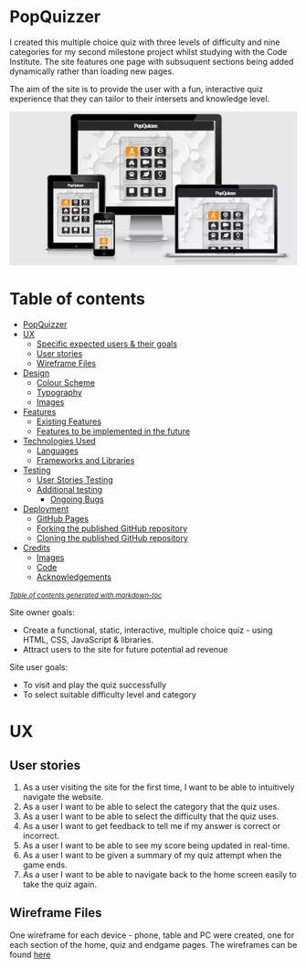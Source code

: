 # PopQuizzer

I created this multiple choice quiz with three levels of difficulty and nine categories for my second milestone project whilst studying with the Code Institute. The site features one page with subsuquent sections being added dynamically rather than loading new pages.

The aim of the site is to provide the user with a fun, interactive quiz experience that they can tailor to their intersets and knowledge level.

![Am I Responsive images showing the website on different devices](assets/images/mockups.webp)

# Table of contents

- [PopQuizzer](#popquizzer)
- [UX](#ux)
  * [Specific expected users & their goals](#specific-expected-users---their-goals)
  * [User stories](#user-stories)
  * [Wireframe Files](#wireframe-files)
- [Design](#design)
  * [Colour Scheme](#colour-scheme)
  * [Typography](#typography)
  * [Images](#images)
- [Features](#features)
  * [Existing Features](#existing-features)
  * [Features to be implemented in the future](#features-to-be-implemented-in-the-future)
- [Technologies Used](#technologies-used)
  * [Languages](#languages)
  * [Frameworks and Libraries](#frameworks-and-libraries)
- [Testing](#testing)
  * [User Stories Testing](#user-stories-testing)
  * [Additional testing](#additional-testing)
    + [Ongoing Bugs](#ongoing-bugs)
- [Deployment](#deployment)
  * [GitHub Pages](#github-pages)
  * [Forking the published GitHub repository](#forking-the-published-github-repository)
  * [Cloning the published GitHub repository](#cloning-the-published-github-repository)
- [Credits](#credits)
  * [Images](#images-1)
  * [Code](#code)
  * [Acknowledgements](#acknowledgements)

<small><i><a href='http://ecotrust-canada.github.io/markdown-toc/'>Table of contents generated with markdown-toc</a></i></small>

Site owner goals:
* Create a functional, static, interactive, multiple choice quiz - using HTML, CSS, JavaScript & libraries.
* Attract users to the site for future potential ad revenue

Site user goals:
* To visit and play the quiz successfully
* To select suitable difficulty level and category 

# UX

## User stories

1. As a user visiting the site for the first time, I want to be able to intuitively navigate the website.
1. As a user I want to be able to select the category that the quiz uses.
1. As a user I want to be able to select the difficulty that the quiz uses.
1. As a user I want to get feedback to tell me if my answer is correct or incorrect.
1. As a user I want to be able to see my score being updated in real-time.
1. As a user I want to be given a summary of my quiz attempt when the game ends.
1. As a user I want to be able to navigate back to the home screen easily to take the quiz again.

## Wireframe Files

One wireframe for each device - phone, table and PC were created, one for each section of the home, quiz and endgame pages. The wireframes can be found [here](https://github.com/FiachraCI/popquizzer/blob/main/assets/images/desktop_home-merged.pdf)

